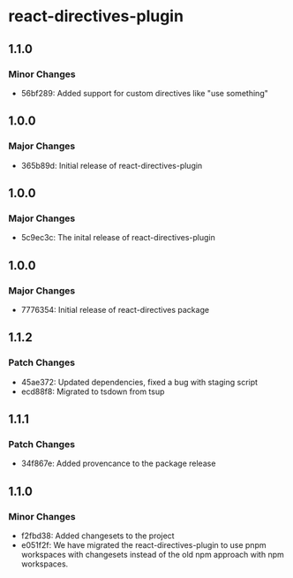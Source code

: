 # react-directives-plugin

## 1.1.0

### Minor Changes

- 56bf289: Added support for custom directives like "use something"

## 1.0.0

### Major Changes

- 365b89d: Initial release of react-directives-plugin

## 1.0.0

### Major Changes

- 5c9ec3c: The inital release of react-directives-plugin

## 1.0.0

### Major Changes

- 7776354: Initial release of react-directives package

## 1.1.2

### Patch Changes

- 45ae372: Updated dependencies, fixed a bug with staging script
- ecd88f8: Migrated to tsdown from tsup

## 1.1.1

### Patch Changes

- 34f867e: Added provencance to the package release

## 1.1.0

### Minor Changes

- f2fbd38: Added changesets to the project
- e051f2f: We have migrated the react-directives-plugin to use pnpm workspaces with changesets instead of the old npm approach with npm workspaces.
